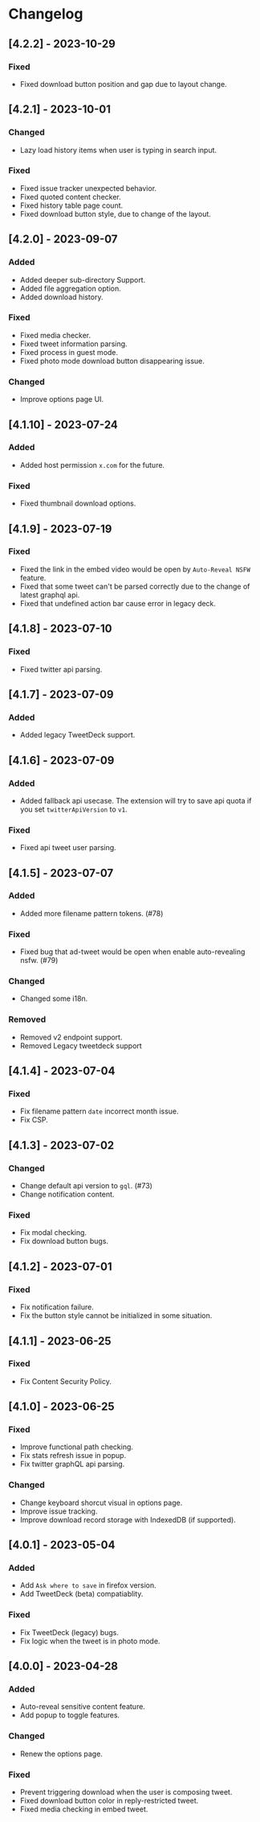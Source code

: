 # Changelog

## [4.2.2] - 2023-10-29

### Fixed

  - Fixed download button position and gap due to layout change.


## [4.2.1] - 2023-10-01

### Changed

  - Lazy load history items when user is typing in search input.

### Fixed

  - Fixed issue tracker unexpected behavior.
  - Fixed quoted content checker.
  - Fixed history table page count.
  - Fixed download button style, due to change of the layout.


## [4.2.0] - 2023-09-07

### Added

- Added deeper sub-directory Support.
- Added file aggregation option.
- Added download history.

### Fixed

- Fixed media checker.
- Fixed tweet information parsing.
- Fixed process in guest mode.
- Fixed photo mode download button disappearing issue.

### Changed

- Improve options page UI.


## [4.1.10] - 2023-07-24

### Added

- Added host permission `x.com` for the future.

### Fixed

- Fixed thumbnail download options.


## [4.1.9] - 2023-07-19

### Fixed

- Fixed the link in the embed video would be open by `Auto-Reveal NSFW` feature.
- Fixed that some tweet can't be parsed correctly due to the change of latest graphql api.
- Fixed that undefined action bar cause error in legacy deck.


## [4.1.8] - 2023-07-10

### Fixed

- Fixed twitter api parsing.


## [4.1.7] - 2023-07-09

### Added

- Added legacy TweetDeck support.


## [4.1.6] - 2023-07-09

### Added

- Added fallback api usecase. The extension will try to save api quota if you set `twitterApiVersion` to `v1`.

### Fixed

- Fixed api tweet user parsing.


## [4.1.5] - 2023-07-07

### Added

- Added more filename pattern tokens. (#78)

### Fixed

- Fixed bug that ad-tweet would be open when enable auto-revealing nsfw. (#79)

### Changed

- Changed some i18n.

### Removed

- Removed v2 endpoint support.
- Removed Legacy tweetdeck support


## [4.1.4] - 2023-07-04

### Fixed

- Fix filename pattern `date` incorrect month issue.
- Fix CSP.


## [4.1.3] - 2023-07-02

### Changed

- Change default api version to `gql`. (#73)
- Change notification content.

### Fixed

- Fix modal checking.
- Fix download button bugs.


## [4.1.2] - 2023-07-01

### Fixed

- Fix notification failure.
- Fix the button style cannot be initialized in some situation.


## [4.1.1] - 2023-06-25

### Fixed

- Fix Content Security Policy.


## [4.1.0] - 2023-06-25

### Fixed

- Improve functional path checking.
- Fix stats refresh issue in popup.
- Fix twitter graphQL api parsing.

### Changed

- Change keyboard shorcut visual in options page.
- Improve issue tracking.
- Improve download record storage with IndexedDB (if supported).


## [4.0.1] - 2023-05-04

### Added

- Add `Ask where to save` in firefox version.
- Add TweetDeck (beta) compatiablity.

### Fixed

- Fix TweetDeck (legacy) bugs.
- Fix logic when the tweet is in photo mode.


## [4.0.0] - 2023-04-28

### Added

- Auto-reveal sensitive content feature.
- Add popup to toggle features.

### Changed

- Renew the options page.

### Fixed

- Prevent triggering download when the user is composing tweet.
- Fixed download button color in reply-restricted tweet.
- Fixed media checking in embed tweet.

